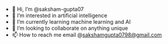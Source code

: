 - 👋 Hi, I’m @saksham-gupta07
- 👀 I’m interested in artificial intelligence
- 🌱 I’m currently learning machine learning and AI
- 💞️ I’m looking to collaborate on anything unique
- 📫 How to reach me email @sakshamgupta0798@gmail.com

<!---
saksham-gupta07/saksham-gupta07 is a ✨ special ✨ repository because its `README.md` (this file) appears on your GitHub profile.
You can click the Preview link to take a look at your changes.
--->
